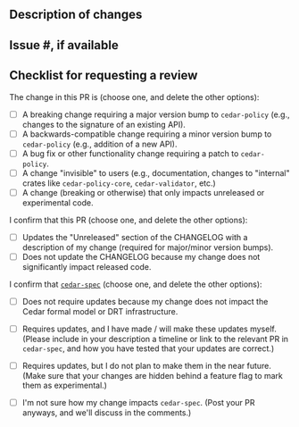 ## Description of changes

## Issue #, if available

## Checklist for requesting a review

The change in this PR is (choose one, and delete the other options):

- [ ] A breaking change requiring a major version bump to `cedar-policy` (e.g., changes to the signature of an existing API).
- [ ] A backwards-compatible change requiring a minor version bump to `cedar-policy` (e.g., addition of a new API).
- [ ] A bug fix or other functionality change requiring a patch to `cedar-policy`.
- [ ] A change "invisible" to users (e.g., documentation, changes to "internal" crates like `cedar-policy-core`, `cedar-validator`, etc.)
- [ ] A change (breaking or otherwise) that only impacts unreleased or experimental code.

I confirm that this PR (choose one, and delete the other options):

- [ ] Updates the "Unreleased" section of the CHANGELOG with a description of my change (required for major/minor version bumps).
- [ ] Does not update the CHANGELOG because my change does not significantly impact released code.

I confirm that [`cedar-spec`](https://github.com/cedar-policy/cedar-spec) (choose one, and delete the other options):

- [ ] Does not require updates because my change does not impact the Cedar formal model or DRT infrastructure.
- [ ] Requires updates, and I have made / will make these updates myself. (Please include in your description a timeline or link to the relevant PR in `cedar-spec`, and how you have tested that your updates are correct.)
- [ ] Requires updates, but I do not plan to make them in the near future. (Make sure that your changes are hidden behind a feature flag to mark them as experimental.)
- [ ] I'm not sure how my change impacts `cedar-spec`. (Post your PR anyways, and we'll discuss in the comments.)

